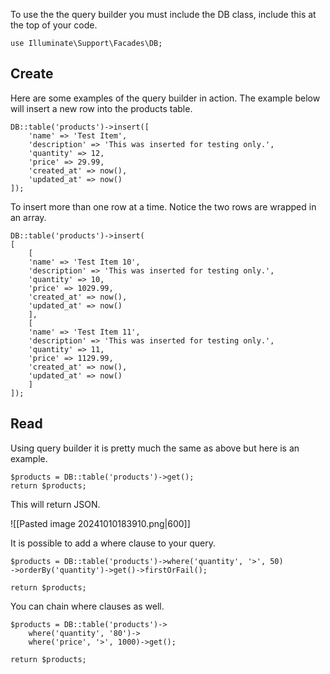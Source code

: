To use the the query builder you must include the DB class, include this at the top of your code.

```
use Illuminate\Support\Facades\DB;
```

## Create

Here are some examples of the query builder in action.  The example below will insert a new row into the products table.

```
DB::table('products')->insert([
	'name' => 'Test Item',
	'description' => 'This was inserted for testing only.',
	'quantity' => 12,
	'price' => 29.99,
	'created_at' => now(),
	'updated_at' => now()
]);
```

To insert more than one row at a time.
Notice the two rows are wrapped in an array.

```
DB::table('products')->insert(
[
	[
	'name' => 'Test Item 10',
	'description' => 'This was inserted for testing only.',
	'quantity' => 10,
	'price' => 1029.99,
	'created_at' => now(),
	'updated_at' => now()
	],
	[
	'name' => 'Test Item 11',
	'description' => 'This was inserted for testing only.',
	'quantity' => 11,
	'price' => 1129.99,
	'created_at' => now(),
	'updated_at' => now()
	]
]);
```

##  Read

Using query builder it is pretty much the same as above but here is an example.

```
$products = DB::table('products')->get();
return $products;
```

This will return JSON.

![[Pasted image 20241010183910.png|600]]

It is possible to add a where clause to your query.

```
$products = DB::table('products')->where('quantity', '>', 50)
->orderBy('quantity')->get()->firstOrFail();

return $products;
```

You can chain where clauses as well.

```
$products = DB::table('products')->
	where('quantity', '80')->
	where('price', '>', 1000)->get();

return $products;
```